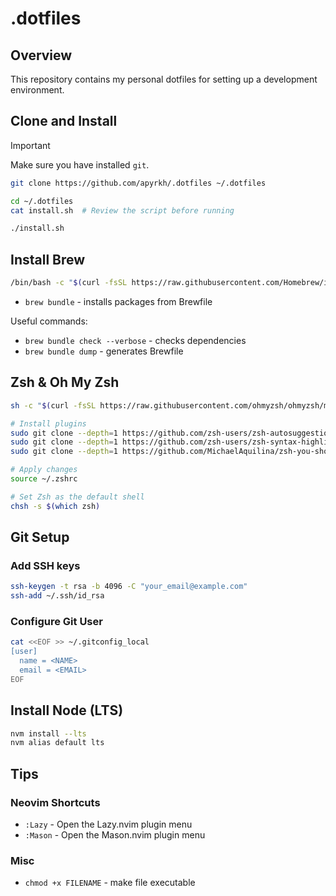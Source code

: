 # .dotfiles

## Overview

This repository contains my personal dotfiles for setting up a development environment.

## Clone and Install

> [!IMPORTANT]
> Make sure you have installed `git`.

```bash
git clone https://github.com/apyrkh/.dotfiles ~/.dotfiles

cd ~/.dotfiles
cat install.sh  # Review the script before running

./install.sh
```

## Install Brew

```bash
/bin/bash -c "$(curl -fsSL https://raw.githubusercontent.com/Homebrew/install/HEAD/install.sh)"
```

- `brew bundle` - installs packages from Brewfile

Useful commands:

- `brew bundle check --verbose` - checks dependencies
- `brew bundle dump` - generates Brewfile


## Zsh & Oh My Zsh

```bash
sh -c "$(curl -fsSL https://raw.githubusercontent.com/ohmyzsh/ohmyzsh/master/tools/install.sh)"

# Install plugins
sudo git clone --depth=1 https://github.com/zsh-users/zsh-autosuggestions ${ZSH_CUSTOM:-~/.oh-my-zsh/custom}/plugins/zsh-autosuggestions
sudo git clone --depth=1 https://github.com/zsh-users/zsh-syntax-highlighting ${ZSH_CUSTOM:-~/.oh-my-zsh/custom}/plugins/zsh-syntax-highlighting
sudo git clone --depth=1 https://github.com/MichaelAquilina/zsh-you-should-use $ZSH_CUSTOM/plugins/you-should-use

# Apply changes
source ~/.zshrc

# Set Zsh as the default shell
chsh -s $(which zsh)
```

## Git Setup

### Add SSH keys

```bash
ssh-keygen -t rsa -b 4096 -C "your_email@example.com"
ssh-add ~/.ssh/id_rsa
```

### Configure Git User

```bash
cat <<EOF >> ~/.gitconfig_local
[user]
  name = <NAME>
  email = <EMAIL>
EOF
```

## Install Node (LTS)

```bash
nvm install --lts
nvm alias default lts
```

## Tips

### Neovim Shortcuts

- `:Lazy` - Open the Lazy.nvim plugin menu
- `:Mason` - Open the Mason.nvim plugin menu

### Misc

- `chmod +x FILENAME` - make file executable
